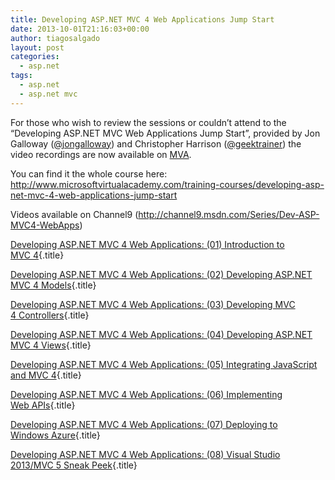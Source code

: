 ```yaml
---
title: Developing ASP.NET MVC 4 Web Applications Jump Start
date: 2013-10-01T21:16:03+00:00
author: tiagosalgado
layout: post
categories:
  - asp.net
tags:
  - asp.net
  - asp.net mvc
---
```

For those who wish to review the sessions or couldn’t attend to the &#8220;Developing ASP.NET MVC Web Applications Jump Start&#8221;, provided by Jon Galloway (<a href="http://twitter.com/jongalloway" target="_blank">@jongalloway</a>) and Christopher Harrison (<a href="http://twitter.com/geektrainer" target="_blank">@geektrainer</a>) the video recordings are now available on <a href="http://www.microsoftvirtualacademy.com/" target="_blank">MVA</a>.

You can find it the whole course here: <http://www.microsoftvirtualacademy.com/training-courses/developing-asp-net-mvc-4-web-applications-jump-start>

Videos available on Channel9 (<http://channel9.msdn.com/Series/Dev-ASP-MVC4-WebApps>)

[Developing ASP.NET MVC 4 Web Applications: (01) Introduction to MVC 4](http://channel9.msdn.com/Series/Dev-ASP-MVC4-WebApps/01){.title}
  
[Developing ASP.NET MVC 4 Web Applications: (02) Developing ASP.NET MVC 4 Models](http://channel9.msdn.com/Series/Dev-ASP-MVC4-WebApps/02){.title}
  
[Developing ASP.NET MVC 4 Web Applications: (03) Developing MVC 4 Controllers](http://channel9.msdn.com/Series/Dev-ASP-MVC4-WebApps/03){.title}
  
[Developing ASP.NET MVC 4 Web Applications: (04) Developing ASP.NET MVC 4 Views](http://channel9.msdn.com/Series/Dev-ASP-MVC4-WebApps/04){.title}
  
[Developing ASP.NET MVC 4 Web Applications: (05) Integrating JavaScript and MVC 4](http://channel9.msdn.com/Series/Dev-ASP-MVC4-WebApps/05){.title}
  
[Developing ASP.NET MVC 4 Web Applications: (06) Implementing Web APIs](http://channel9.msdn.com/Series/Dev-ASP-MVC4-WebApps/06){.title}
  
[Developing ASP.NET MVC 4 Web Applications: (07) Deploying to Windows Azure](http://channel9.msdn.com/Series/Dev-ASP-MVC4-WebApps/07){.title}
  
[Developing ASP.NET MVC 4 Web Applications: (08) Visual Studio 2013/MVC 5 Sneak Peek](http://channel9.msdn.com/Series/Dev-ASP-MVC4-WebApps/08){.title}